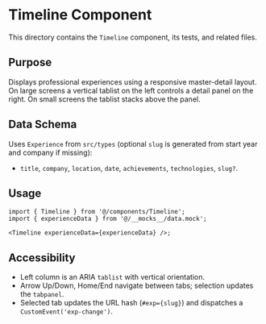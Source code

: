 # Timeline Component

This directory contains the `Timeline` component, its tests, and related files.

## Purpose

Displays professional experiences using a responsive master-detail layout. On large screens a vertical tablist on the left controls a detail panel on the right. On small screens the tablist stacks above the panel.

## Data Schema

Uses `Experience` from `src/types` (optional `slug` is generated from start year and company if missing):

- `title`, `company`, `location`, `date`, `achievements`, `technologies`, `slug?`.

## Usage

```tsx
import { Timeline } from '@/components/Timeline';
import { experienceData } from '@/__mocks__/data.mock';

<Timeline experienceData={experienceData} />;
```

## Accessibility

- Left column is an ARIA `tablist` with vertical orientation.
- Arrow Up/Down, Home/End navigate between tabs; selection updates the `tabpanel`.
- Selected tab updates the URL hash (`#exp={slug}`) and dispatches a `CustomEvent('exp-change')`.
